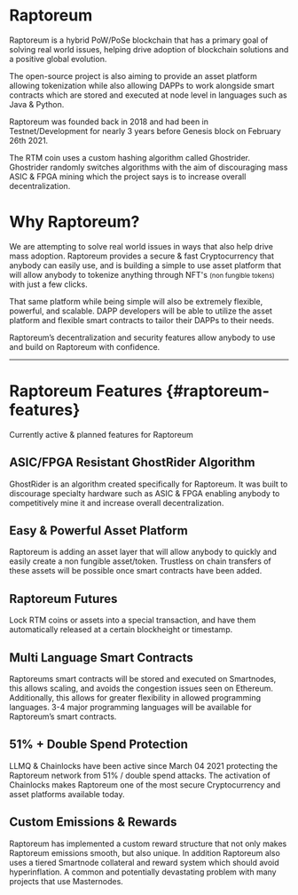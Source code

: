 # Raptoreum

Raptoreum is a hybrid PoW/PoSe blockchain that has a primary goal of solving real world issues, helping drive adoption of blockchain solutions and a positive global evolution.

The open-source project is also aiming to provide an asset platform allowing tokenization while also allowing DAPPs to work alongside smart contracts which are stored and executed at node level in languages such as Java & Python.

Raptoreum was founded back in 2018 and had been in Testnet/Development for nearly 3 years before Genesis block on February 26th 2021.

The RTM coin uses a custom hashing algorithm called Ghostrider. Ghostrider randomly switches algorithms with the aim of discouraging mass ASIC & FPGA mining which the project says is to increase overall decentralization.

# Why Raptoreum?

We are attempting to solve real world issues in ways that also help drive mass adoption.
Raptoreum provides a secure & fast Cryptocurrency that anybody can easily use, and is building a simple to use asset platform that will allow anybody to tokenize anything through NFT's <small>(non fungible tokens)</small> with just a few clicks.

That same platform while being simple will also be extremely flexible, powerful, and scalable.  DAPP developers will be able to utilize the asset platform and flexible smart contracts to tailor their DAPPs to their needs.

Raptoreum’s decentralization and security features allow anybody to use and build on Raptoreum with confidence.

---

# Raptoreum Features {#raptoreum-features}

Currently active & planned features for Raptoreum

## ASIC/FPGA Resistant GhostRider Algorithm

GhostRider is an algorithm created specifically for Raptoreum. It was built to discourage specialty hardware such as ASIC & FPGA enabling anybody to competitively mine it and increase overall decentralization.

## Easy & Powerful Asset Platform

Raptoreum is adding an asset layer that will allow anybody to quickly and easily create a non fungible asset/token. Trustless on chain transfers of these assets will be possible once smart contracts have been added.

## Raptoreum Futures

Lock RTM coins or assets into a special transaction, and have them automatically released at a certain blockheight or timestamp.

## Multi Language Smart Contracts

Raptoreums smart contracts will be stored and executed on Smartnodes, this allows scaling, and avoids the congestion issues seen on Ethereum. Additionally, this allows for greater flexibility in allowed programming languages. 3-4 major programming languages will be available for Raptoreum’s smart contracts.

## 51% + Double Spend Protection

LLMQ & Chainlocks have been active since March 04 2021 protecting the Raptoreum network from 51% / double spend attacks. The activation of Chainlocks makes Raptoreum one of the most secure Cryptocurrency and asset platforms available today.

## Custom Emissions & Rewards

Raptoreum has implemented a custom reward structure that not only makes Raptoreum emissions smooth, but also unique. In addition Raptoreum also uses a tiered Smartnode collateral and reward system which should avoid hyperinflation. A common and potentially devastating problem with many projects that use Masternodes.
